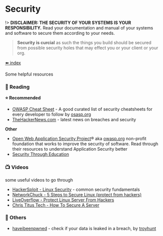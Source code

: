 # Security

!> **DISCLAIMER: THE SECURITY OF YOUR SYSTEMS IS YOUR RESPONSIBILITY.** Read your documentation and manual of your systems and software to secure them according to your needs.

> **Security is curcial** as such the things you build should be secured from possible security holes that may effect you or your client or your org.

[⬅️ index](/software/index)

Some helpful resources

### 📖 Reading

**⭐ Recommended**

* [OWASP Cheat Sheet](https://cheatsheetseries.owasp.org//Glossary.html) - A good curated list of security cheatsheets for every developer to follow by [osasp.org](https://owasp.org/)
* [TheHackerNews.com](https://thehackernews.com/) - latest news on breaches and security

**Other**

* [Open Web Application Security Project](https://owasp.org/)® aka [owasp.org](https://owasp.org/) non-profit foundation that works to improve the security of software. Read through their resources to understand Application Security better
* [Security Through Education](https://www.social-engineer.org/)
<!-- * []() - desc -->

### 📺 Videos

some useful videos to go through

* [HackerSploit - Linux Security](https://www.youtube.com/playlist?list=PLBf0hzazHTGMG7fJvZoAAw-JE3WyMIOQv) - common security fundamentals
* [NetworkChuck - 5 Steps to Secure Linux (protect from hackers)](https://www.youtube.com/watch?v=ZhMw53Ud2tY)
* [LiveOverflow - Protect Linux Server From Hackers](https://www.youtube.com/watch?v=fKuqYQdqRIs)
* [Chris Titus Tech - How To Secure A Server](https://www.youtube.com/watch?v=7pJKBL9x6bY)
<!-- * []() - desc -->

### 📁 Others

* [haveibeenpwned](https://haveibeenpwned.com/) - check if your data is leaked in a breach, by [troyhunt](https://www.troyhunt.com/)